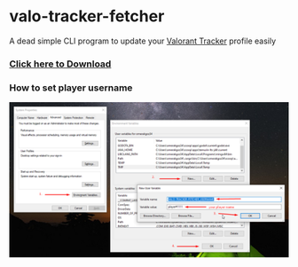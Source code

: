 # valo-tracker-fetcher
A dead simple CLI program to update your [Valorant Tracker](https://tracker.gg/valorant) profile easily

### [Click here to Download](https://github.com/omerakgoz34/valo-tracker-fetcher/releases/latest)

### How to set player username
![ss1](./screenshots/add_env_var.png)

